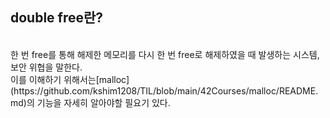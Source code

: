 ## double free란?</br>
</br>
한 번 free를 통해 해제한 메모리를 다시 한 번 free로 해제하였을 때 발생하는 시스템, 보안 위협을 말한다.</br>
이를 이해하기 위해서는[malloc](https://github.com/kshim1208/TIL/blob/main/42Courses/malloc/README.md)의 기능을 자세히 알아야할 필요기 있다.</br>
</br>
</br>
